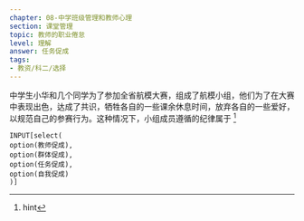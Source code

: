 ```yaml
---
chapter: 08-中学班级管理和教师心理
section: 课堂管理
topic: 教师的职业倦怠
level: 理解
answer: 任务促成
tags:
- 教资/科二/选择
---
```


中学生小华和几个同学为了参加全省航模大赛，组成了航模小组，他们为了在大赛中表现出色，达成了共识，牺牲各自的一些课余休息时间，放弃各自的一些爱好，以规范自己的参赛行为。这种情况下，小组成员遵循的纪律属于 [^1]

```meta-bind
INPUT[select(
option(教师促成),
option(群体促成),
option(任务促成),
option(自我促成)
)]
```

[^1]: hint